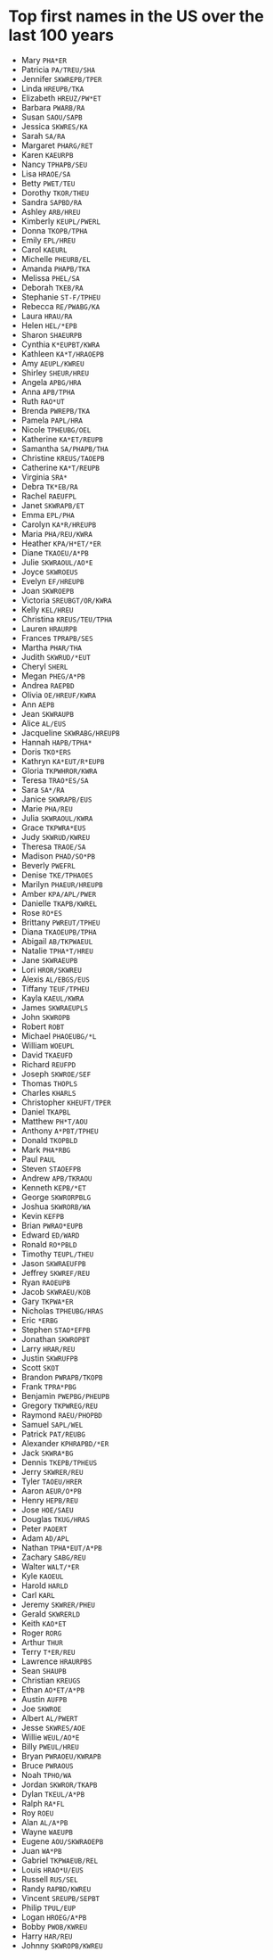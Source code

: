 # Top first names in the US over the last 100 years

* Mary `PHA*ER`
* Patricia `PA/TREU/SHA`
* Jennifer `SKWREPB/TPER`
* Linda `HREUPB/TKA`
* Elizabeth `HREUZ/PW*ET`
* Barbara `PWARB/RA`
* Susan `SAOU/SAPB`
* Jessica `SKWRES/KA`
* Sarah `SA/RA`
* Margaret `PHARG/RET`
* Karen `KAEURPB`
* Nancy `TPHAPB/SEU`
* Lisa `HRAOE/SA`
* Betty `PWET/TEU`
* Dorothy `TKOR/THEU`
* Sandra `SAPBD/RA`
* Ashley `ARB/HREU`
* Kimberly `KEUPL/PWERL`
* Donna `TKOPB/TPHA`
* Emily `EPL/HREU`
* Carol `KAEURL`
* Michelle `PHEURB/EL`
* Amanda `PHAPB/TKA`
* Melissa `PHEL/SA`
* Deborah `TKEB/RA`
* Stephanie `ST-F/TPHEU`
* Rebecca `RE/PWABG/KA`
* Laura `HRAU/RA`
* Helen `HEL/*EPB`
* Sharon `SHAEURPB`
* Cynthia `K*EUPBT/KWRA`
* Kathleen `KA*T/HRAOEPB`
* Amy `AEUPL/KWREU`
* Shirley `SHEUR/HREU`
* Angela `APBG/HRA`
* Anna `APB/TPHA`
* Ruth `RAO*UT`
* Brenda `PWREPB/TKA`
* Pamela `PAPL/HRA`
* Nicole `TPHEUBG/OEL`
* Katherine `KA*ET/REUPB`
* Samantha `SA/PHAPB/THA`
* Christine `KREUS/TAOEPB`
* Catherine `KA*T/REUPB`
* Virginia `SRA*`
* Debra `TK*EB/RA`
* Rachel `RAEUFPL`
* Janet `SKWRAPB/ET`
* Emma `EPL/PHA`
* Carolyn `KA*R/HREUPB`
* Maria `PHA/REU/KWRA`
* Heather `KPA/H*ET/*ER`
* Diane `TKAOEU/A*PB`
* Julie `SKWRAOUL/AO*E`
* Joyce `SKWROEUS`
* Evelyn `EF/HREUPB`
* Joan `SKWROEPB`
* Victoria `SREUBGT/OR/KWRA`
* Kelly `KEL/HREU`
* Christina `KREUS/TEU/TPHA`
* Lauren `HRAURPB`
* Frances `TPRAPB/SES`
* Martha `PHAR/THA`
* Judith `SKWRUD/*EUT`
* Cheryl `SHERL`
* Megan `PHEG/A*PB`
* Andrea `RAEPBD`
* Olivia `OE/HREUF/KWRA`
* Ann `AEPB`
* Jean `SKWRAUPB`
* Alice `AL/EUS`
* Jacqueline `SKWRABG/HREUPB`
* Hannah `HAPB/TPHA*`
* Doris `TKO*ERS`
* Kathryn `KA*EUT/R*EUPB`
* Gloria `TKPWHROR/KWRA`
* Teresa `TRAO*ES/SA`
* Sara `SA*/RA`
* Janice `SKWRAPB/EUS`
* Marie `PHA/REU`
* Julia `SKWRAOUL/KWRA`
* Grace `TKPWRA*EUS`
* Judy `SKWRUD/KWREU`
* Theresa `TRAOE/SA`
* Madison `PHAD/SO*PB`
* Beverly `PWEFRL`
* Denise `TKE/TPHAOES`
* Marilyn `PHAEUR/HREUPB`
* Amber `KPA/APL/PWER`
* Danielle `TKAPB/KWREL`
* Rose `RO*ES`
* Brittany `PWREUT/TPHEU`
* Diana `TKAOEUPB/TPHA`
* Abigail `AB/TKPWAEUL`
* Natalie `TPHA*T/HREU`
* Jane `SKWRAEUPB`
* Lori `HROR/SKWREU`
* Alexis `AL/EBGS/EUS`
* Tiffany `TEUF/TPHEU`
* Kayla `KAEUL/KWRA`
* James `SKWRAEUPLS`
* John `SKWROPB`
* Robert `ROBT`
* Michael `PHAOEUBG/*L`
* William `WOEUPL`
* David `TKAEUFD`
* Richard `REUFPD`
* Joseph `SKWROE/SEF`
* Thomas `THOPLS`
* Charles `KHARLS`
* Christopher `KHEUFT/TPER`
* Daniel `TKAPBL`
* Matthew `PH*T/AOU`
* Anthony `A*PBT/TPHEU`
* Donald `TKOPBLD`
* Mark `PHA*RBG`
* Paul `PAUL`
* Steven `STAOEFPB`
* Andrew `APB/TKRAOU`
* Kenneth `KEPB/*ET`
* George `SKWRORPBLG`
* Joshua `SKWRORB/WA`
* Kevin `KEFPB`
* Brian `PWRAO*EUPB`
* Edward `ED/WARD`
* Ronald `RO*PBLD`
* Timothy `TEUPL/THEU`
* Jason `SKWRAEUFPB`
* Jeffrey `SKWREF/REU`
* Ryan `RAOEUPB`
* Jacob `SKWRAEU/KOB`
* Gary `TKPWA*ER`
* Nicholas `TPHEUBG/HRAS`
* Eric `*ERBG`
* Stephen `STAO*EFPB`
* Jonathan `SKWROPBT`
* Larry `HRAR/REU`
* Justin `SKWRUFPB`
* Scott `SKOT`
* Brandon `PWRAPB/TKOPB`
* Frank `TPRA*PBG`
* Benjamin `PWEPBG/PHEUPB`
* Gregory `TKPWREG/REU`
* Raymond `RAEU/PHOPBD`
* Samuel `SAPL/WEL`
* Patrick `PAT/REUBG`
* Alexander `KPHRAPBD/*ER`
* Jack `SKWRA*BG`
* Dennis `TKEPB/TPHEUS`
* Jerry `SKWRER/REU`
* Tyler `TAOEU/HRER`
* Aaron `AEUR/O*PB`
* Henry `HEPB/REU`
* Jose `HOE/SAEU`
* Douglas `TKUG/HRAS`
* Peter `PAOERT`
* Adam `AD/APL`
* Nathan `TPHA*EUT/A*PB`
* Zachary `SABG/REU`
* Walter `WALT/*ER`
* Kyle `KAOEUL`
* Harold `HARLD`
* Carl `KARL`
* Jeremy `SKWRER/PHEU`
* Gerald `SKWRERLD`
* Keith `KAO*ET`
* Roger `RORG`
* Arthur `THUR`
* Terry `T*ER/REU`
* Lawrence `HRAURPBS`
* Sean `SHAUPB`
* Christian `KREUGS`
* Ethan `AO*ET/A*PB`
* Austin `AUFPB`
* Joe `SKWROE`
* Albert `AL/PWERT`
* Jesse `SKWRES/AOE`
* Willie `WEUL/AO*E`
* Billy `PWEUL/HREU`
* Bryan `PWRAOEU/KWRAPB`
* Bruce `PWRAOUS`
* Noah `TPHO/WA`
* Jordan `SKWROR/TKAPB`
* Dylan `TKEUL/A*PB`
* Ralph `RA*FL`
* Roy `ROEU`
* Alan `AL/A*PB`
* Wayne `WAEUPB`
* Eugene `AOU/SKWRAOEPB`
* Juan `WA*PB`
* Gabriel `TKPWAEUB/REL`
* Louis `HRAO*U/EUS`
* Russell `RUS/SEL`
* Randy `RAPBD/KWREU`
* Vincent `SREUPB/SEPBT`
* Philip `TPUL/EUP`
* Logan `HROEG/A*PB`
* Bobby `PWOB/KWREU`
* Harry `HAR/REU`
* Johnny `SKWROPB/KWREU`
